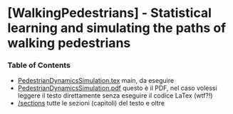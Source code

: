 # [WalkingPedestrians] - Statistical learning and simulating the paths of walking pedestrians

### Table of Contents

- [PedestrianDynamicsSimulation.tex](https://github.com/nand42/WalkingPedestrians/blob/main/PedestrianDynamicsSimulation.tex) main, da eseguire 
- [PedestrianDynamicsSimulation.pdf](https://github.com/nand42/WalkingPedestrians/blob/main/PedestrianDynamicsSimulation.pdf) questo è il PDF, nel caso volessi leggere il testo direttamente senza eseguire il codice LaTex (wtf?!)
- [/sections](https://github.com/nand42/WalkingPedestrians/tree/main/sections) tutte le sezioni (capitoli) del testo e oltre

